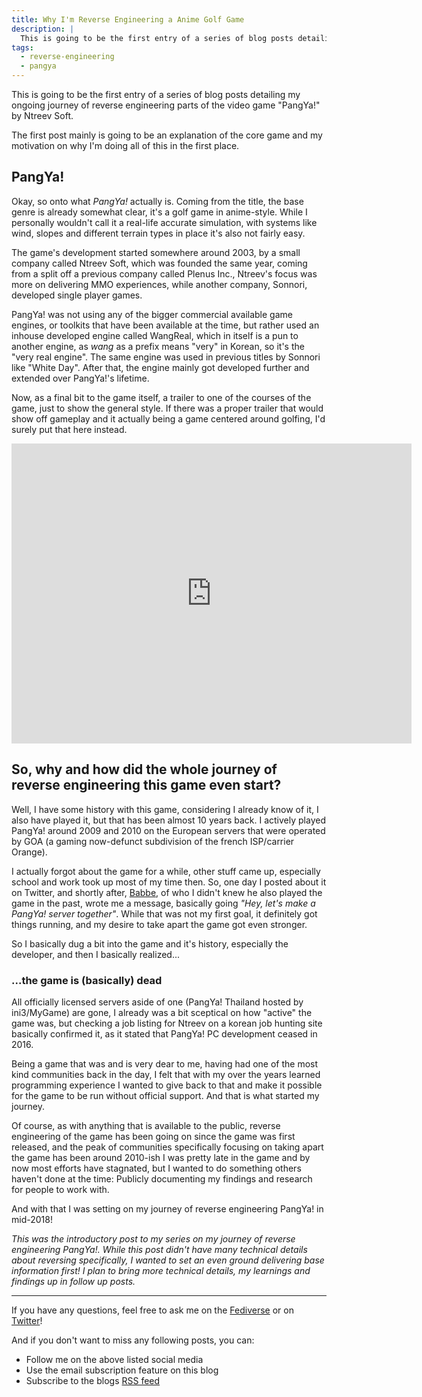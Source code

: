 ```yaml
---
title: Why I'm Reverse Engineering a Anime Golf Game
description: |
  This is going to be the first entry of a series of blog posts detailing my ongoing journey of reverse engineering parts of the video game "PangYa!" by Ntreev Soft.
tags:
  - reverse-engineering
  - pangya
---
```


This is going to be the first entry of a series of blog posts detailing my
ongoing journey of reverse engineering parts of the video game "PangYa!" by
Ntreev Soft.

The first post mainly is going to be an explanation of the core game and my
motivation on why I'm doing all of this in the first place.

## PangYa!

Okay, so onto what _PangYa!_ actually is. Coming from the title, the base genre
is already somewhat clear, it's a golf game in anime-style. While I personally
wouldn't call it a real-life accurate simulation, with systems like wind, slopes
and different terrain types in place it's also not fairly easy.

The game's development started somewhere around 2003, by a small company called
Ntreev Soft, which was founded the same year, coming from a split off a previous
company called Plenus Inc., Ntreev's focus was more on delivering MMO
experiences, while another company, Sonnori, developed single player games.

PangYa! was not using any of the bigger commercial available game engines, or
toolkits that have been available at the time, but rather used an inhouse
developed engine called WangReal, which in itself is a pun to another engine, as
_wang_ as a prefix means "very" in Korean, so it's the "very real engine". The
same engine was used in previous titles by Sonnori like "White Day". After that,
the engine mainly got developed further and extended over PangYa!'s lifetime.

Now, as a final bit to the game itself, a trailer to one of the courses of the
game, just to show the general style. If there was a proper trailer that would
show off gameplay and it actually being a game centered around golfing, I'd
surely put that here instead.

<iframe width="640" height="480" src="https://www.youtube-nocookie.com/embed/caogK7f8Djw" frameborder="0" allow="accelerometer; autoplay; encrypted-media; gyroscope; picture-in-picture" allowfullscreen></iframe>

## So, why and how did the whole journey of reverse engineering this game even start?

Well, I have some history with this game, considering I already know of it, I
also have played it, but that has been almost 10 years back. I actively played
PangYa! around 2009 and 2010 on the European servers that were operated by GOA
(a gaming now-defunct subdivision of the french ISP/carrier Orange).

I actually forgot about the game for a while, other stuff came up, especially
school and work took up most of my time then. So, one day I posted about it on
Twitter, and shortly after, [Babbe](https://twitter.com/babbe0), of who I didn't
knew he also played the game in the past, wrote me a message, basically going
_"Hey, let's make a PangYa! server together"_. While that was not my first goal,
it definitely got things running, and my desire to take apart the game got even
stronger.

So I basically dug a bit into the game and it's history, especially the
developer, and then I basically realized...

### ...the game is (basically) dead

All officially licensed servers aside of one (PangYa! Thailand hosted by
ini3/MyGame) are gone, I already was a bit sceptical on how "active" the game
was, but checking a job listing for Ntreev on a korean job hunting site
basically confirmed it, as it stated that PangYa! PC development ceased in 2016.

Being a game that was and is very dear to me, having had one of the most kind
communities back in the day, I felt that with my over the years learned
programming experience I wanted to give back to that and make it possible for
the game to be run without official support. And that is what started my
journey.

Of course, as with anything that is available to the public, reverse engineering
of the game has been going on since the game was first released, and the peak of
communities specifically focusing on taking apart the game has been around
2010-ish I was pretty late in the game and by now most efforts have stagnated,
but I wanted to do something others haven't done at the time: Publicly
documenting my findings and research for people to work with.

And with that I was setting on my journey of reverse engineering PangYa! in
mid-2018!

_This was the introductory post to my series on my journey of reverse
engineering PangYa!. While this post didn't have many technical details about
reversing specifically, I wanted to set an even ground delivering base
information first! I plan to bring more technical details, my learnings and
findings up in follow up posts._

---

If you have any questions, feel free to ask me on the
[Fediverse](https://desu.social/@pixel) or on
[Twitter](https://twitter.com/pixeldesu)!

And if you don't want to miss any following posts, you can:

- Follow me on the above listed social media
- Use the email subscription feature on this blog
- Subscribe to the blogs [RSS feed](https://desu.blog/feed/)
